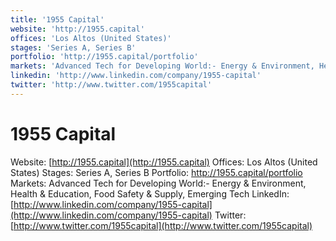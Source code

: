 ```yaml
---
title: '1955 Capital'
website: 'http://1955.capital'
offices: 'Los Altos (United States)'
stages: 'Series A, Series B'
portfolio: 'http://1955.capital/portfolio'
markets: 'Advanced Tech for Developing World:- Energy & Environment, Health & Education, Food Safety & Supply, Emerging Tech'
linkedin: 'http://www.linkedin.com/company/1955-capital'
twitter: 'http://www.twitter.com/1955capital'
---
```


# 1955 Capital
Website: [http://1955.capital](http://1955.capital)
Offices: Los Altos (United States)
Stages: Series A, Series B
Portfolio: http://1955.capital/portfolio
Markets: Advanced Tech for Developing World:- Energy & Environment, Health & Education, Food Safety & Supply, Emerging Tech
LinkedIn: [http://www.linkedin.com/company/1955-capital](http://www.linkedin.com/company/1955-capital)
Twitter: [http://www.twitter.com/1955capital](http://www.twitter.com/1955capital)
